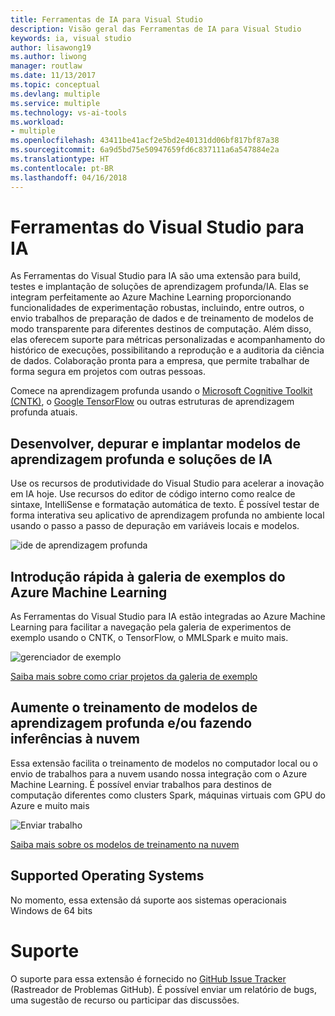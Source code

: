 ```yaml
---
title: Ferramentas de IA para Visual Studio
description: Visão geral das Ferramentas de IA para Visual Studio
keywords: ia, visual studio
author: lisawong19
ms.author: liwong
manager: routlaw
ms.date: 11/13/2017
ms.topic: conceptual
ms.devlang: multiple
ms.service: multiple
ms.technology: vs-ai-tools
ms.workload:
- multiple
ms.openlocfilehash: 43411be41acf2e5bd2e40131dd06bf817bf87a38
ms.sourcegitcommit: 6a9d5bd75e50947659fd6c837111a6a547884e2a
ms.translationtype: HT
ms.contentlocale: pt-BR
ms.lasthandoff: 04/16/2018
---
```

# <a name="visual-studio-tools-for-ai"></a>Ferramentas do Visual Studio para IA

As Ferramentas do Visual Studio para IA são uma extensão para build, testes e implantação de soluções de aprendizagem profunda/IA. Elas se integram perfeitamente ao Azure Machine Learning proporcionando funcionalidades de experimentação robustas, incluindo, entre outros, o envio trabalhos de preparação de dados e de treinamento de modelos de modo transparente para diferentes destinos de computação. Além disso, elas oferecem suporte para métricas personalizadas e acompanhamento do histórico de execuções, possibilitando a reprodução e a auditoria da ciência de dados. Colaboração pronta para a empresa, que permite trabalhar de forma segura em projetos com outras pessoas.

Comece na aprendizagem profunda usando o [Microsoft Cognitive Toolkit (CNTK)](http://www.microsoft.com/en-us/cognitive-toolkit), o [Google TensorFlow](https://www.tensorflow.org) ou outras estruturas de aprendizagem profunda atuais.

## <a name="develop-debug-and-deploy-deep-learning-models-and-ai-solutions"></a>Desenvolver, depurar e implantar modelos de aprendizagem profunda e soluções de IA
Use os recursos de produtividade do Visual Studio para acelerar a inovação em IA hoje. Use recursos do editor de código interno como realce de sintaxe, IntelliSense e formatação automática de texto. É possível testar de forma interativa seu aplicativo de aprendizagem profunda no ambiente local usando o passo a passo de depuração em variáveis locais e modelos.

![ide de aprendizagem profunda](media\about\ide.png)

## <a name="get-started-quickly-with-the-azure-machine-learning-sample-gallery"></a>Introdução rápida à galeria de exemplos do Azure Machine Learning
As Ferramentas do Visual Studio para IA estão integradas ao Azure Machine Learning para facilitar a navegação pela galeria de experimentos de exemplo usando o CNTK, o TensorFlow, o MMLSpark e muito mais.

![gerenciador de exemplo](media\about\gallery.png)

[Saiba mais sobre como criar projetos da galeria de exemplo](create-project-gallery.md)

## <a name="scale-out-deep-learning-model-training-andor-inferencing-to-the-cloud"></a>Aumente o treinamento de modelos de aprendizagem profunda e/ou fazendo inferências à nuvem
Essa extensão facilita o treinamento de modelos no computador local ou o envio de trabalhos para a nuvem usando nossa integração com o Azure Machine Learning. É possível enviar trabalhos para destinos de computação diferentes como clusters Spark, máquinas virtuais com GPU do Azure e muito mais

![Enviar trabalho](media\about\submitjobs.png)

[Saiba mais sobre os modelos de treinamento na nuvem](tensorflow-vm.md)

## <a name="supported-operating-systems"></a>Supported Operating Systems
No momento, essa extensão dá suporte aos sistemas operacionais Windows de 64 bits

# <a name="support"></a>Suporte
O suporte para essa extensão é fornecido no [GitHub Issue Tracker](http://github.com/Microsoft/vs-tools-for-ai/issues) (Rastreador de Problemas GitHub). É possível enviar um relatório de bugs, uma sugestão de recurso ou participar das discussões.
